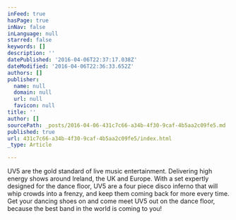 ```yaml
---
inFeed: true
hasPage: true
inNav: false
inLanguage: null
starred: false
keywords: []
description: ''
datePublished: '2016-04-06T22:37:17.038Z'
dateModified: '2016-04-06T22:36:33.652Z'
authors: []
publisher:
  name: null
  domain: null
  url: null
  favicon: null
title: ''
author: []
sourcePath: _posts/2016-04-06-431c7c66-a34b-4f30-9caf-4b5aa2c09fe5.md
published: true
url: 431c7c66-a34b-4f30-9caf-4b5aa2c09fe5/index.html
_type: Article

---
```

UV5 are the gold standard of live music entertainment. Delivering high energy shows around Ireland, the UK and Europe. With a set expertly designed for the dance floor, UV5 are a four piece disco inferno that will whip crowds into a frenzy, and keep them coming back for more every time. Get your dancing shoes on and come meet UV5 out on the dance floor, because the best band in the world is coming to you!